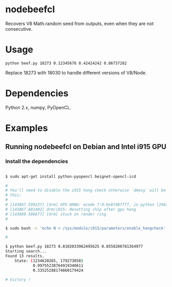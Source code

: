 # nodebeefcl
Recovers V8 Math.random seed from outputs, even when they are not consecutive.

# Usage

````python beef.py 18273 0.12345678 0.42424242 0.86737282````

Replace 18273 with 18030 to handle different versions of V8/Node.

# Dependencies

Python 2.x, numpy, PyOpenCL.


# Examples
## Running nodebeefcl on Debian and Intel i915 GPU
### Install the dependencies

```Bash

$ sudo apt-get install python-pyopencl beignet-opencl-icd

#
# You'll need to disable the i915 hang check otherwise `dmesg` will be filled with
# this:
#
# [143867.599237] [drm] GPU HANG: ecode 7:0:0x8fd8ffff, in python [24620], reason: Ring hung, action: reset
# [143867.601402] drm/i915: Resetting chip after gpu hang
# [143889.586677] [drm] stuck on render ring
#

$ sudo bash -c 'echo N > /sys/module/i915/parameters/enable_hangcheck'

#

$ python beef.py 18273 0.8102033962495625 0.8550206781364977
Starting search...
Found 13 results.
    State: (1234620265, 179273058)
            0.99755238764919340611
            0.33525288174860179424

# Victory !
```
